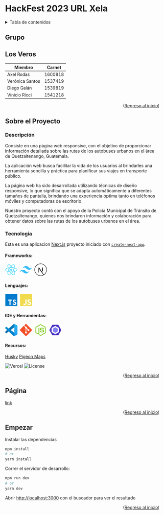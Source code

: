 <div id="top"></div>

# HackFest 2023 URL Xela

<!-- Tabla de contenidos -->
<details>
 <summary>Tabla de contenidos</summary>
 <ol>
    <li><a href="#grupo">Grupo</a></li>
     <li>
      <a href="#sobre-el-proyecto">Sobre el proyecto</a>
      <ul>
        <li><a href="#tecnologia">Tecnologia usada</a></li>
      </ul>
       <ul>
        <li><a href="#tema-de-la-página">Tema de la página</a></li>
      </ul>
    </li>
     <li><a href="#página">Página</a></li>
    <li><a href="#empezar">Empezar</a></li>
 </ol>
</details>

## Grupo

<!--
<img src="https://github.com/diego0023/prueba1/blob/master/1.png?raw=true" width="250" height="250" alt="Logo" title="Logo">
 -->

## Los Veros

| Miembro         | Carnet  |
| --------------- | ------- |
| Axel Rodas      | 1600818 |
| Verónica Santos | 1537419 |
| Diego Galán     | 1539819 |
| Vinicio Ricci   | 1541218 |

<p align="right">(<a href="#top">Regreso al inicio</a>)</p>

## Sobre el Proyecto

### Descripción

Consiste en una página web responsive, con el objetivo de proporcionar información detallada sobre las rutas de los autobuses urbanos en el área de Quetzaltenango, Guatemala.

La aplicación web busca facilitar la vida de los usuarios al brindarles una herramienta sencilla y práctica para planificar sus viajes en transporte público.

La página web ha sido desarrollada utilizando técnicas de diseño responsive, lo que significa que se adapta automáticamente a diferentes tamaños de pantalla, brindando una experiencia óptima tanto en teléfonos móviles y computadoras de escritorio

Nuestro proyecto contó con el apoyo de la Policía Municipal de Tránsito de Quetzaltenango, quienes nos brindaron información y colaboración para obtener datos sobre las rutas de los autobuses urbanos en el área.

### Tecnologia

Esta es una aplicacion [Next.js](https://nextjs.org/) proyecto iniciado con [`create-next-app`](https://github.com/vercel/next.js/tree/canary/packages/create-next-app).

#### Frameworks:

<div>
<img src="https://raw.githubusercontent.com/devicons/devicon/1119b9f84c0290e0f0b38982099a2bd027a48bf1/icons/react/react-original.svg" title="React" alt="React" width="40" height="40"/>&nbsp;
<img src="https://raw.githubusercontent.com/devicons/devicon/1119b9f84c0290e0f0b38982099a2bd027a48bf1/icons/tailwindcss/tailwindcss-plain.svg" title="Next.js" alt="tailwindcss" width="40" height="40"/>&nbsp;
<img src="https://raw.githubusercontent.com/devicons/devicon/1119b9f84c0290e0f0b38982099a2bd027a48bf1/icons/nextjs/nextjs-line.svg" title="Next.js" alt="Next.js" width="40" height="40"/>&nbsp;
</div>

#### Lenguajes:

<div>
<img src="https://raw.githubusercontent.com/devicons/devicon/1119b9f84c0290e0f0b38982099a2bd027a48bf1/icons/typescript/typescript-plain.svg" title="TypeScript" alt="TypeScript" width="40" height="40"/>&nbsp;
<img src="https://raw.githubusercontent.com/devicons/devicon/1119b9f84c0290e0f0b38982099a2bd027a48bf1/icons/javascript/javascript-plain.svg" title="TypeScript" alt="Javacript" width="40" height="40"/>&nbsp;
</div>

#### IDE y Herramientas:

<div>
<img src="https://raw.githubusercontent.com/devicons/devicon/1119b9f84c0290e0f0b38982099a2bd027a48bf1/icons/vscode/vscode-original.svg" title="vscode" alt="vscode" width="40" height="40"/>&nbsp;
<img src="https://raw.githubusercontent.com/devicons/devicon/1119b9f84c0290e0f0b38982099a2bd027a48bf1/icons/git/git-original.svg" title="git" alt="git" width="40" height="40"/>&nbsp;
<img src="https://raw.githubusercontent.com/devicons/devicon/1119b9f84c0290e0f0b38982099a2bd027a48bf1/icons/nodejs/nodejs-original.svg" title="Node.js" alt="Node.js" width="40" height="40"/>&nbsp;
<img src="https://raw.githubusercontent.com/devicons/devicon/1119b9f84c0290e0f0b38982099a2bd027a48bf1/icons/eslint/eslint-original.svg" title="Eslint" alt="Eslint" width="40" height="40"/>&nbsp;
</div>

#### Recursos:

[Husky](https://typicode.github.io/husky/)
[Pigeon Maps](https://pigeon-maps.js.org/)

![Vercel](http://therealsujitk-vercel-badge.vercel.app/?app=therealsujitk-vercel-badge) ![License](https://img.shields.io/badge/license-MIT-blue)

<p align="right">(<a href="#top">Regreso al inicio</a>)</p>

## Página

[link](https://hackfest-10.vercel.app/)

<p align="right">(<a href="#top">Regreso al inicio</a>)</p>

## Empezar

Instalar las dependencias

```bash
npm install
# or
yarn install
```

Correr el servidor de desarrollo:

```bash
npm run dev
# or
yarn dev
```

Abrir [http://localhost:3000](http://localhost:3000) con el buscador para ver el resultado

<p align="right">(<a href="#top">Regreso al inicio</a>)</p>
